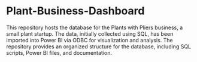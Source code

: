 # Plant-Business-Dashboard
This repository hosts the database for the Plants with Pliers business, a small plant startup. The data, initially collected using SQL, has been imported into Power BI via ODBC for visualization and analysis. The repository provides an organized structure for the database, including SQL scripts, Power BI files, and documentation.
